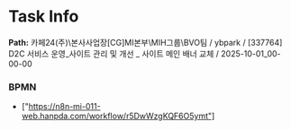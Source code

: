 # Task Info

**Path:** 카페24(주)\본사사업장\[CG]MI본부\MIH그룹\BVO팀 / ybpark / [337764] D2C 서비스 운영_사이트 관리 및 개선 _ 사이트 메인 배너 교체 / 2025-10-01_00-00-00

### BPMN
- ["https://n8n-mi-011-web.hanpda.com/workflow/r5DwWzgKQF6O5ymt"]

